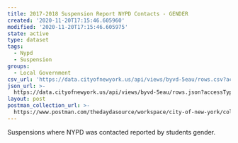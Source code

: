 ```yaml
---
title: 2017-2018 Suspension Report NYPD Contacts - GENDER
created: '2020-11-20T17:15:46.605960'
modified: '2020-11-20T17:15:46.605975'
state: active
type: dataset
tags:
  - Nypd
  - Suspension
groups:
  - Local Government
csv_url: 'https://data.cityofnewyork.us/api/views/byvd-5eau/rows.csv?accessType=DOWNLOAD'
json_url: >-
  https://data.cityofnewyork.us/api/views/byvd-5eau/rows.json?accessType=DOWNLOAD
layout: post
postman_collection_url: >-
  https://www.postman.com/thedaydasource/workspace/city-of-new-york/collection/15909983-ff248636-c124-415d-8284-ef8fb8454e36
---
```

Suspensions where NYPD was contacted reported by students gender.
